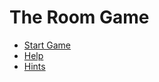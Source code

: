The Room Game
=============

* [Start Game](p0s0dark.html)
* [Help](help.html)
* [Hints](hint.html)
